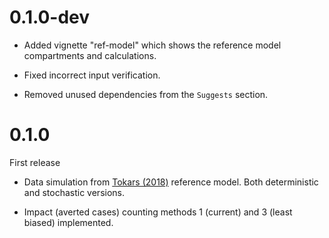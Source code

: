 # 0.1.0-dev

- Added vignette "ref-model" which shows the reference model compartments and calculations.

- Fixed incorrect input verification.

- Removed unused dependencies from the `Suggests` section.

# 0.1.0

First release

- Data simulation from [Tokars (2018)](https://doi.org/10.1016/j.vaccine.2018.10.026) reference model. Both deterministic and stochastic versions.

- Impact (averted cases) counting methods 1 (current) and 3 (least biased) implemented.
